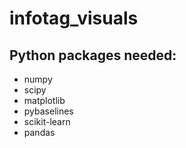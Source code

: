 # infotag_visuals

## Python packages needed:

- numpy
- scipy
- matplotlib
- pybaselines
- scikit-learn
- pandas
